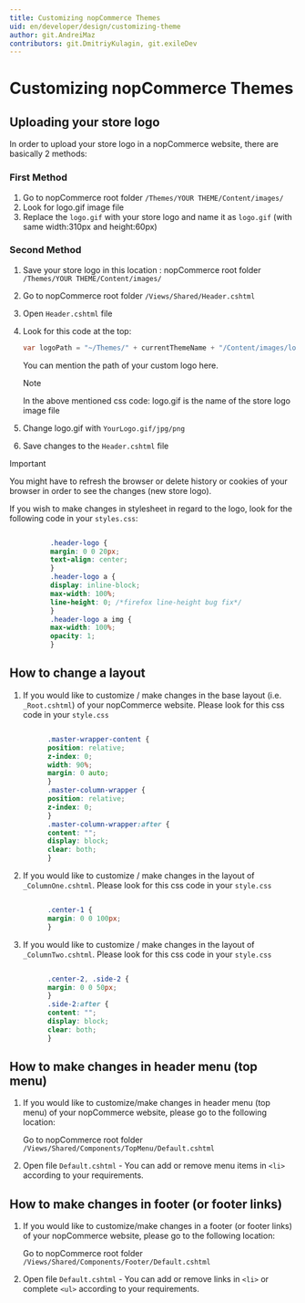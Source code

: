 ```yaml
---
title: Customizing nopCommerce Themes
uid: en/developer/design/customizing-theme
author: git.AndreiMaz
contributors: git.DmitriyKulagin, git.exileDev
---
```

# Customizing nopCommerce Themes

## Uploading your store logo

In order to upload your store logo in a nopCommerce website, there are basically 2 methods:

### First Method

1. Go to nopCommerce root folder `/Themes/YOUR THEME/Content/images/`
1. Look for logo.gif image file
1. Replace the `logo.gif` with your store logo and name it as `logo.gif` (with same width:310px and height:60px)

### Second Method

1. Save your store logo in this location : nopCommerce root folder `/Themes/YOUR THEME/Content/images/`
1. Go to nopCommerce root folder `/Views/Shared/Header.cshtml`
1. Open `Header.cshtml` file
1. Look for this code at the top:

    ```csharp
    var logoPath = "~/Themes/" + currentThemeName + "/Content/images/logo.gif";
    ```

    You can mention the path of your custom logo here.

    > [!NOTE]
    >  In the above mentioned css code: logo.gif is the name of the store logo image file

1. Change logo.gif with `YourLogo.gif/jpg/png`
1. Save changes to the `Header.cshtml` file

> [!IMPORTANT]
>  You might have to refresh the browser or delete history or cookies of your browser in order to see the changes (new store logo).

If you wish to make changes in stylesheet in regard to the logo, look for the following code in your `styles.css`:

```css

          .header-logo {
          margin: 0 0 20px;
          text-align: center;
          }
          .header-logo a {
          display: inline-block;
          max-width: 100%;
          line-height: 0; /*firefox line-height bug fix*/
          }
          .header-logo a img {
          max-width: 100%;
          opacity: 1;
          }

```

## How to change a layout

1. If you would like to customize / make changes in the base layout (i.e. `_Root.cshtml`) of your nopCommerce website. Please look for this css code in your `style.css`

    ```css

          .master-wrapper-content {
          position: relative;
          z-index: 0;
          width: 90%;
          margin: 0 auto;
          }
          .master-column-wrapper {
          position: relative;
          z-index: 0;
          }
          .master-column-wrapper:after {
          content: "";
          display: block;
          clear: both;
          }

    ```

1. If you would like to customize / make changes in the layout of `_ColumnOne.cshtml`. Please look for this css code in your `style.css`

    ```css

          .center-1 {
          margin: 0 0 100px;
          }

    ```

1. If you would like to customize / make changes in the layout of `_ColumnTwo.cshtml`. Please look for this css code in your `style.css`

    ```css

          .center-2, .side-2 {
          margin: 0 0 50px;
          }
          .side-2:after {
          content: "";
          display: block;
          clear: both;
          }

    ```

## How to make changes in header menu (top menu)

1. If you would like to customize/make changes in header menu (top menu) of your nopCommerce website, please go to the following location:

    Go to nopCommerce root folder `/Views/Shared/Components/TopMenu/Default.cshtml`
1. Open file `Default.cshtml` - You can add or remove menu items in `<li>` according to your requirements.

## How to make changes in footer (or footer links)

1. If you would like to customize/make changes in a footer (or footer links) of your nopCommerce website, please go to the following location:

    Go to nopCommerce root folder `/Views/Shared/Components/Footer/Default.cshtml`
1. Open file `Default.cshtml` - You can add or remove links in `<li>` or complete `<ul>` according to your requirements.
